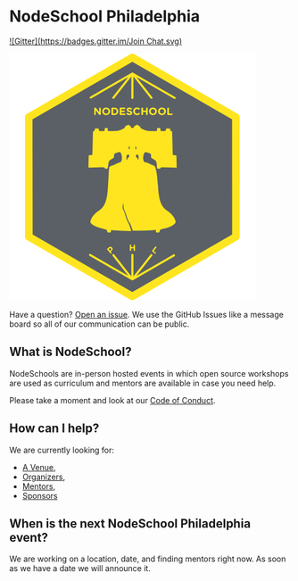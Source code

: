 # NodeSchool Philadelphia
[![Gitter](https://badges.gitter.im/Join Chat.svg)](https://gitter.im/nodeschool/philadelphia?utm_source=badge&utm_medium=badge&utm_campaign=pr-badge)

![NodeSchool Philadelphia](phillynslogo.png)

Have a question? [Open an issue](https://github.com/nodeschool/philadelphia/issues). We use the GitHub Issues like a message board so all of our communication can be public.

## What is NodeSchool?
NodeSchools are in-person hosted events in which open source workshops are used as curriculum and mentors are available in case you need help.

Please take a moment and look at our [Code of Conduct](https://github.com/nodeschool/philadelphia/blob/master/code-of-conduct.md).

## How can I help?
We are currently looking for:
* [A Venue](https://github.com/nodeschool/philadelphia/issues/4),
* [Organizers](https://github.com/nodeschool/philadelphia/issues/1),
* [Mentors](https://github.com/nodeschool/philadelphia/issues/2),
* [Sponsors](https://github.com/nodeschool/philadelphia/issues/5)

## When is the next NodeSchool Philadelphia event?
We are working on a location, date, and finding mentors right now. As soon as we have a date we will announce it.
